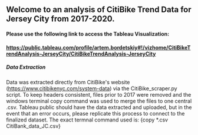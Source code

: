 ## Welcome to an analysis of CitiBike Trend Data for Jersey City from 2017-2020. 

#### Please use the following link to access the Tableau Visualization:
#### https://public.tableau.com/profile/artem.bordetskiy#!/vizhome/CitiBikeTrendAnalysis-JerseyCity/CitiBikeTrendAnalysis-JerseyCity

##### Data Extraction

Data was extracted directly from CitiBike's website (https://www.citibikenyc.com/system-data) via the CitiBike_scraper.py script. To keep headers consistent, files prior to 2017 were removed and the windows terminal copy command was used to merge the files to one central .csv. 
Tableau public should have the data extracted and uploaded, but in the event that an error occurs, please replicate this process to connect to the finalized dataset. The exact termnal command used is: {copy *.csv CitiBank_data_JC.csv}
